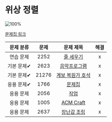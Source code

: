 # 위상 정렬

![100%](https://progress-bar.dev/7/?scale=7&title=progress&width=500&color=babaca&suffix=/7)

[문제집 링크](https://www.acmicpc.net/workbook/view/9738)

| 문제 분류 | 문제 | 문제 제목 | 해결 |
| :--: | :--: | :--: | :--: |
| 연습 문제 | 2252 | [줄 세우기](https://www.acmicpc.net/problem/2252) | x |
| 기본 문제✔ | 2623 | [음악프로그램](https://www.acmicpc.net/problem/2623) | x |
| 기본 문제✔ | 21276 | [계보 복원가 호석](https://www.acmicpc.net/problem/21276) | x |
| 응용 문제✔ | 1766 | [문제집](https://www.acmicpc.net/problem/1766) | x |
| 응용 문제 | 2056 | [작업](https://www.acmicpc.net/problem/2056) | x |
| 응용 문제 | 1005 | [ACM Craft](https://www.acmicpc.net/problem/1005) | x |
| 응용 문제 | 2637 | [장난감 조립](https://www.acmicpc.net/problem/2637) | x |
